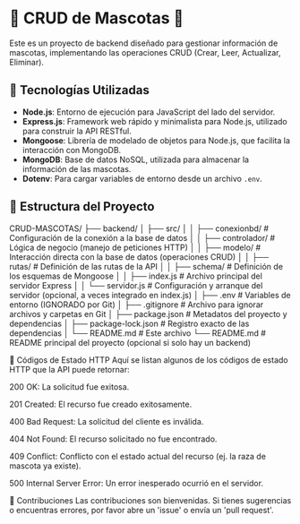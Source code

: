 # 🐾 CRUD de Mascotas 🐾

Este es un proyecto de backend diseñado para gestionar información de mascotas, implementando las operaciones CRUD (Crear, Leer, Actualizar, Eliminar).

## 🚀 Tecnologías Utilizadas

- **Node.js**: Entorno de ejecución para JavaScript del lado del servidor.
- **Express.js**: Framework web rápido y minimalista para Node.js, utilizado para construir la API RESTful.
- **Mongoose**: Librería de modelado de objetos para Node.js, que facilita la interacción con MongoDB.
- **MongoDB**: Base de datos NoSQL, utilizada para almacenar la información de las mascotas.
- **Dotenv**: Para cargar variables de entorno desde un archivo `.env`.

## 📂 Estructura del Proyecto

CRUD-MASCOTAS/
├── backend/
│ ├── src/
│ │ ├── conexionbd/ # Configuración de la conexión a la base de datos
│ │ ├── controlador/ # Lógica de negocio (manejo de peticiones HTTP)
│ │ ├── modelo/ # Interacción directa con la base de datos (operaciones CRUD)
│ │ ├── rutas/ # Definición de las rutas de la API
│ │ ├── schema/ # Definición de los esquemas de Mongoose
│ │ ├── index.js # Archivo principal del servidor Express
│ │ └── servidor.js # Configuración y arranque del servidor (opcional, a veces integrado en index.js)
│ ├── .env # Variables de entorno (IGNORADO por Git)
│ ├── .gitignore # Archivo para ignorar archivos y carpetas en Git
│ ├── package.json # Metadatos del proyecto y dependencias
│ ├── package-lock.json # Registro exacto de las dependencias
│ └── README.md # Este archivo
└── README.md # README principal del proyecto (opcional si solo hay un backend)

🚨 Códigos de Estado HTTP
Aquí se listan algunos de los códigos de estado HTTP que la API puede retornar:

200 OK: La solicitud fue exitosa.

201 Created: El recurso fue creado exitosamente.

400 Bad Request: La solicitud del cliente es inválida.

404 Not Found: El recurso solicitado no fue encontrado.

409 Conflict: Conflicto con el estado actual del recurso (ej. la raza de mascota ya existe).

500 Internal Server Error: Un error inesperado ocurrió en el servidor.

🤝 Contribuciones
Las contribuciones son bienvenidas. Si tienes sugerencias o encuentras errores, por favor abre un 'issue' o envía un 'pull request'.
